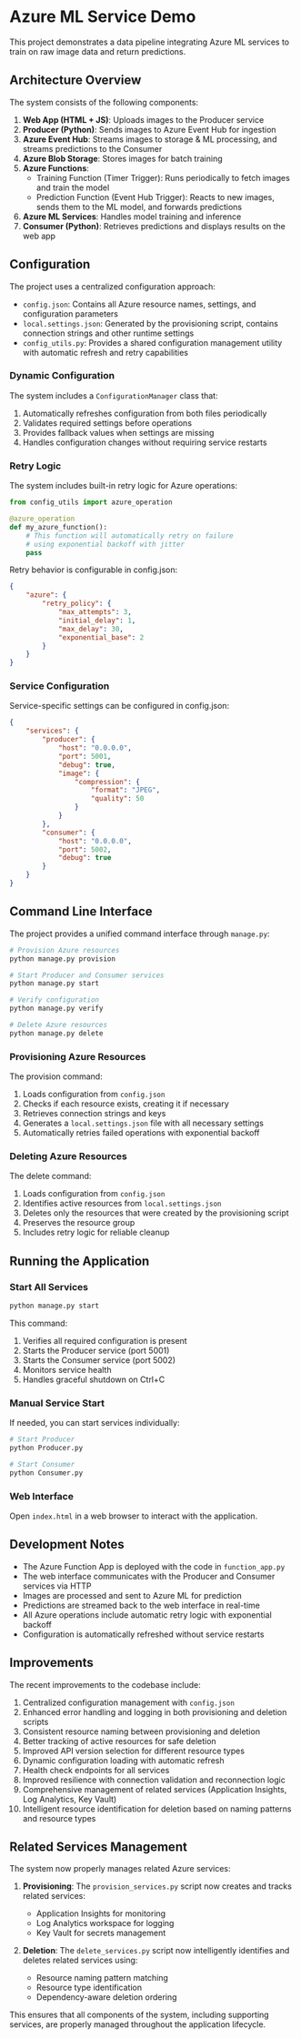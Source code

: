 # Azure ML Service Demo

This project demonstrates a data pipeline integrating Azure ML services to train on raw image data and return predictions.

## Architecture Overview

The system consists of the following components:

1. **Web App (HTML + JS)**: Uploads images to the Producer service
2. **Producer (Python)**: Sends images to Azure Event Hub for ingestion
3. **Azure Event Hub**: Streams images to storage & ML processing, and streams predictions to the Consumer
4. **Azure Blob Storage**: Stores images for batch training
5. **Azure Functions**:
   - Training Function (Timer Trigger): Runs periodically to fetch images and train the model
   - Prediction Function (Event Hub Trigger): Reacts to new images, sends them to the ML model, and forwards predictions
6. **Azure ML Services**: Handles model training and inference
7. **Consumer (Python)**: Retrieves predictions and displays results on the web app

## Configuration

The project uses a centralized configuration approach:

- `config.json`: Contains all Azure resource names, settings, and configuration parameters
- `local.settings.json`: Generated by the provisioning script, contains connection strings and other runtime settings
- `config_utils.py`: Provides a shared configuration management utility with automatic refresh and retry capabilities

### Dynamic Configuration

The system includes a `ConfigurationManager` class that:

1. Automatically refreshes configuration from both files periodically
2. Validates required settings before operations
3. Provides fallback values when settings are missing
4. Handles configuration changes without requiring service restarts

### Retry Logic

The system includes built-in retry logic for Azure operations:

```python
from config_utils import azure_operation

@azure_operation
def my_azure_function():
    # This function will automatically retry on failure
    # using exponential backoff with jitter
    pass
```

Retry behavior is configurable in config.json:
```json
{
    "azure": {
        "retry_policy": {
            "max_attempts": 3,
            "initial_delay": 1,
            "max_delay": 30,
            "exponential_base": 2
        }
    }
}
```

### Service Configuration

Service-specific settings can be configured in config.json:
```json
{
    "services": {
        "producer": {
            "host": "0.0.0.0",
            "port": 5001,
            "debug": true,
            "image": {
                "compression": {
                    "format": "JPEG",
                    "quality": 50
                }
            }
        },
        "consumer": {
            "host": "0.0.0.0",
            "port": 5002,
            "debug": true
        }
    }
}
```

## Command Line Interface

The project provides a unified command interface through `manage.py`:

```bash
# Provision Azure resources
python manage.py provision

# Start Producer and Consumer services
python manage.py start

# Verify configuration
python manage.py verify

# Delete Azure resources
python manage.py delete
```

### Provisioning Azure Resources

The provision command:
1. Loads configuration from `config.json`
2. Checks if each resource exists, creating it if necessary
3. Retrieves connection strings and keys
4. Generates a `local.settings.json` file with all necessary settings
5. Automatically retries failed operations with exponential backoff

### Deleting Azure Resources

The delete command:
1. Loads configuration from `config.json`
2. Identifies active resources from `local.settings.json`
3. Deletes only the resources that were created by the provisioning script
4. Preserves the resource group
5. Includes retry logic for reliable cleanup

## Running the Application

### Start All Services

```bash
python manage.py start
```

This command:
1. Verifies all required configuration is present
2. Starts the Producer service (port 5001)
3. Starts the Consumer service (port 5002)
4. Monitors service health
5. Handles graceful shutdown on Ctrl+C

### Manual Service Start

If needed, you can start services individually:

```bash
# Start Producer
python Producer.py

# Start Consumer
python Consumer.py
```

### Web Interface

Open `index.html` in a web browser to interact with the application.

## Development Notes

- The Azure Function App is deployed with the code in `function_app.py`
- The web interface communicates with the Producer and Consumer services via HTTP
- Images are processed and sent to Azure ML for prediction
- Predictions are streamed back to the web interface in real-time
- All Azure operations include automatic retry logic with exponential backoff
- Configuration is automatically refreshed without service restarts

## Improvements

The recent improvements to the codebase include:

1. Centralized configuration management with `config.json`
2. Enhanced error handling and logging in both provisioning and deletion scripts
3. Consistent resource naming between provisioning and deletion
4. Better tracking of active resources for safe deletion
5. Improved API version selection for different resource types
6. Dynamic configuration loading with automatic refresh
7. Health check endpoints for all services
8. Improved resilience with connection validation and reconnection logic
9. Comprehensive management of related services (Application Insights, Log Analytics, Key Vault)
10. Intelligent resource identification for deletion based on naming patterns and resource types

## Related Services Management

The system now properly manages related Azure services:

1. **Provisioning**: The `provision_services.py` script now creates and tracks related services:
   - Application Insights for monitoring
   - Log Analytics workspace for logging
   - Key Vault for secrets management

2. **Deletion**: The `delete_services.py` script now intelligently identifies and deletes related services using:
   - Resource naming pattern matching
   - Resource type identification
   - Dependency-aware deletion ordering

This ensures that all components of the system, including supporting services, are properly managed throughout the application lifecycle.
